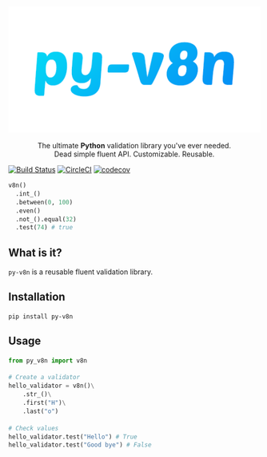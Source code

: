 <p align="center">
  <img src="./docs/assets/logo.png" alt="py-v8n" />
</p>

<p align="center">
The ultimate <b>Python</b> validation library you've ever needed.<br/>
Dead simple fluent API. Customizable. Reusable.
</p>

[![Build Status](https://travis-ci.org/nschejtman/py-v8n.svg?branch=master)](https://travis-ci.org/nschejtman/py-v8n)
[![CircleCI](https://circleci.com/gh/nschejtman/py-v8n.svg?style=shield)](https://circleci.com/gh/nschejtman/py-v8n)
[![codecov](https://codecov.io/gh/nschejtman/py-v8n/branch/master/graph/badge.svg)](https://codecov.io/gh/nschejtman/py-v8n)

```python
v8n()
  .int_()
  .between(0, 100)
  .even()
  .not_().equal(32)
  .test(74) # true
```
## What is it?
`py-v8n` is a reusable fluent validation library. 

## Installation
```shell
pip install py-v8n
```  

## Usage

```python
from py_v8n import v8n

# Create a validator
hello_validator = v8n()\
    .str_()\
    .first("H")\
    .last("o")
    
# Check values
hello_validator.test("Hello") # True
hello_validator.test("Good bye") # False
 
```
